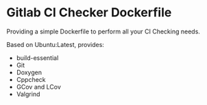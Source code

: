 # Gitlab CI Checker Dockerfile

Providing a simple Dockerfile to perform all your CI Checking needs.

Based on Ubuntu:Latest, provides:

* build-essential
* Git
* Doxygen
* Cppcheck
* GCov and LCov
* Valgrind

